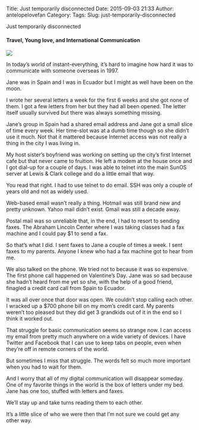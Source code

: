 Title: Just temporarily disconnected
Date: 2015-09-03 21:33
Author: antelopelovefan
Category: 
Tags: 
Slug: just-temporarily-disconnected

Just temporarily disconnected

#### Travel, Young love, and International Communication

<img src="https://cdn-images-1.medium.com/max/800/1*NzPtLEHl_RF0RUA-fJPtjg.jpeg"  />

In today’s world of instant-everything, it’s hard to imagine how hard it was to communicate with someone overseas in 1997.

Jane was in Spain and I was in Ecuador but I might as well have been on the moon.

I wrote her several letters a week for the first 6 weeks and she got none of them. I got a few letters from her but they had all been opened. The letter itself usually survived but there was always something missing.

Jane’s group in Spain had a shared email address and Jane got a small slice of time every week. Her time-slot was at a dumb time though so she didn’t use it much. Not that it mattered because Internet access was not really a thing in the city I was living in.

My host sister’s boyfriend was working on setting up the city’s first Internet cafe but that never came to fruition. He left a modem at the house once and I got dial-up for a couple of days. I was able to telnet into the main SunOS server at Lewis & Clark college and do a little email that way.

You read that right. I had to use telnet to do email. SSH was only a couple of years old and not as widely used.

Web-based email wasn’t really a thing. Hotmail was still brand new and pretty unknown. Yahoo mail didn’t exist. Gmail was still a decade away.

Postal mail was so unreliable that, in the end, I had to resort to sending faxes. The Abraham Lincoln Center where I was taking classes had a fax machine and I could pay $1 to send a fax.

So that’s what I did. I sent faxes to Jane a couple of times a week. I sent faxes to my parents. Anyone I knew who had a fax machine got to hear from me.

We also talked on the phone. We tried not to because it was so expensive. The first phone call happened on Valentine’s Day. Jane was so sad because she hadn’t heard from me yet so she, with the help of a good friend, finagled a credit card call from Spain to Ecuador.

It was all over once that door was open. We couldn’t stop calling each other. I wracked up a $700 phone bill on my mom’s credit card. My parents weren’t too pleased but they did get 3 grandkids out of it in the end so I think it worked out.

That struggle for basic communication seems so strange now. I can access my email from pretty much anywhere on a wide variety of devices. I have Twitter and Facebook that I can use to keep tabs on people, even when they’re off in remote corners of the world.

But sometimes I miss that struggle. The words felt so much more important when you had to wait for them.

And I worry that all of my digital communication will disappear someday. One of my favorite things in the world is the box of letters under my bed. Jane has one too, stuffed with letters and faxes.

We’ll stay up and take turns reading them to each other.

It’s a little slice of who we were then that I’m not sure we could get any other way.

